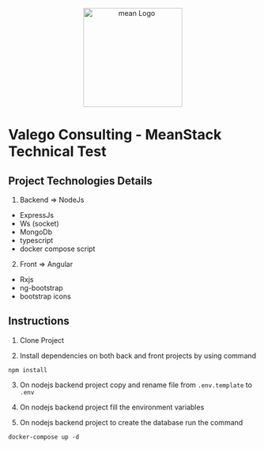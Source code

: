 <p align="center">
  <a href="https://github.com/oliverdjbrown/" target="blank"><img src="https://sm-services.es/wp-content/uploads/2021/02/MEAN-Stack.jpg" width="200" alt="mean Logo" /></a>
</p>

# Valego Consulting - MeanStack Technical Test

## Project Technologies Details
1) Backend => NodeJs
- ExpressJs
- Ws (socket)
- MongoDb
- typescript
- docker compose script

2) Front => Angular
- Rxjs
- ng-bootstrap
- bootstrap icons

## Instructions

1. Clone Project

2. Install dependencies on both back and front projects by using command
```
npm install
```
3. On nodejs backend project copy and rename file from ```.env.template``` to ```.env```

4. On nodejs backend project fill the environment variables

5. On nodejs backend project to create the database run the command
```
docker-compose up -d
```
